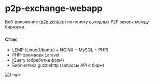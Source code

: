 # p2p-exchange-webapp
Веб-риложение ([p2p.zchk.ru](http://p2p.zchk.ru/)) по поиску выгодных P2P заявок между биржами.

### Стэк
- LEMP (Linux(Ubuntu) + NGINX + MySQL + PHP)
- PHP-фремворк Laravel
- jQuery (обработка форм) 
- Библиотека guzzlehttp (запросы API c бирж)


![Logo](https://i.ibb.co/qmyN84L/photo-2023-05-24-21-17-08.jpg)
